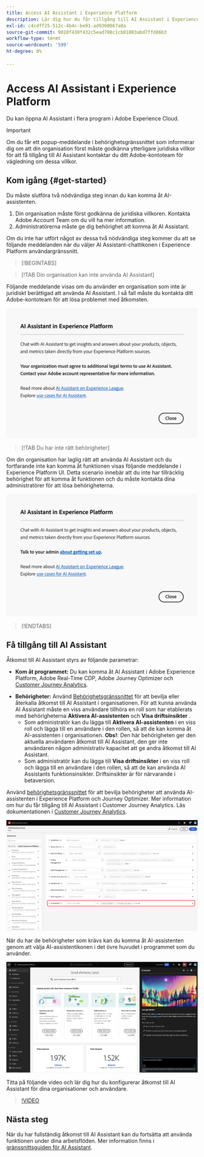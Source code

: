 ```yaml
---
title: Access AI Assistant i Experience Platform
description: Lär dig hur du får tillgång till AI Assistant i Experience Cloud-gränssnittet.
exl-id: c4cdff25-512c-4b4c-be91-ad9360067a0a
source-git-commit: 9010f430f432c5ead708c1cb01803abd7ffd86b3
workflow-type: tm+mt
source-wordcount: '599'
ht-degree: 0%

---
```


# Access AI Assistant i Experience Platform

Du kan öppna AI Assistant i flera program i Adobe Experience Cloud.

>[!IMPORTANT]
>
>Om du får ett popup-meddelande i behörighetsgränssnittet som informerar dig om att din organisation först måste godkänna ytterligare juridiska villkor för att få tillgång till AI Assistant kontaktar du ditt Adobe-kontoteam för vägledning om dessa villkor.

## Kom igång {#get-started}

Du måste slutföra två nödvändiga steg innan du kan komma åt AI-assistenten.

1. Din organisation måste först godkänna de juridiska villkoren. Kontakta Adobe Account Team om du vill ha mer information.
2. Administratörerna måste ge dig behörighet att komma åt AI Assistant.

Om du inte har utfört något av dessa två nödvändiga steg kommer du att se följande meddelanden när du väljer AI Assistant-chattikonen i Experience Platform användargränssnitt.

>[!BEGINTABS]

>[!TAB Din organisation kan inte använda AI Assistant]

Följande meddelande visas om du använder en organisation som inte är juridiskt berättigad att använda AI Assistant. I så fall måste du kontakta ditt Adobe-kontoteam för att lösa problemet med åtkomsten.

![Popup-meddelandet som visas i Experience Platform UI om organisationen inte kan använda AI Assistant.](./images/access/modal-one.png)

>[!TAB Du har inte rätt behörigheter]

Om din organisation har laglig rätt att använda AI Assistant och du fortfarande inte kan komma åt funktionen visas följande meddelande i Experience Platform UI. Detta scenario innebär att du inte har tillräcklig behörighet för att komma åt funktionen och du måste kontakta dina administratörer för att lösa behörigheterna.

![Popup-meddelandet som visas i Experience Platform UI om du inte har de behörigheter som krävs för AI Assistant.](./images/access/modal-two.png)

>[!ENDTABS]

## Få tillgång till AI Assistant

Åtkomst till AI Assistant styrs av följande parametrar:

* **Kom åt programmet:** Du kan komma åt AI Assistant i Adobe Experience Platform, Adobe Real-Time CDP, Adobe Journey Optimizer och [Customer Journey Analytics](https://experienceleague.adobe.com/sv/docs/analytics-platform/using/ai-assistant).
<!-- * **Contractual access:** Your company must agree to certain [!DNL GenAI]-related legal terms before your organization can use AI Assistant. Contact your organization's administrator or your Adobe Account Team if you are not able to access AI Assistant.  -->
* **Behörigheter:** Använd [Behörighetsgränssnittet](../access-control/abac/ui/permissions.md) för att bevilja eller återkalla åtkomst till AI Assistant i organisationen. För att kunna använda AI Assistant måste en viss användare tillhöra en roll som har etablerats med behörigheterna **Aktivera AI-assistenten** och **Visa driftsinsikter** .
   * Som administratör kan du lägga till **Aktivera AI-assistenten** i en viss roll och lägga till en användare i den rollen, så att de kan komma åt AI-assistenten i organisationen. **Obs!**: Den här behörigheten ger den aktuella användaren åtkomst till AI Assistant, den ger inte användaren någon administrativ kapacitet att ge andra åtkomst till AI Assistant.
   * Som administratör kan du lägga till **Visa driftsinsikter** i en viss roll och lägga till en användare i den rollen, så att de kan använda AI Assistants funktionsinsikter. Driftsinsikter är för närvarande i betaversion.

Använd [behörighetsgränssnittet](../access-control/abac/ui/roles.md) för att bevilja behörigheter att använda AI-assistenten i Experience Platform och Journey Optimizer. Mer information om hur du får tillgång till AI Assistant i Customer Journey Analytics. Läs dokumentationen i [Customer Journey Analytics](https://experienceleague.adobe.com/sv/docs/analytics-platform/using/ai-assistant).

![Behörighetsgränssnittssidan med behörigheterna Aktivera AI-assistenten och Visa driftsinsikter i en viss roll.](./images/access/access-permissions.png)

När du har de behörigheter som krävs kan du komma åt AI-assistenten genom att välja AI-assistentikonen i det övre huvudet i programmet som du använder.

![AI-assistenten med förstagångsupplevelse.](./images/access/access-home.png)

Titta på följande video och lär dig hur du konfigurerar åtkomst till AI Assistant för dina organisationer och användare.

>[!VIDEO](https://video.tv.adobe.com/v/3436470/?learn=on)

## Nästa steg

När du har fullständig åtkomst till AI Assistant kan du fortsätta att använda funktionen under dina arbetsflöden. Mer information finns i [gränssnittsguiden för AI Assistant](./ui-guide.md).
